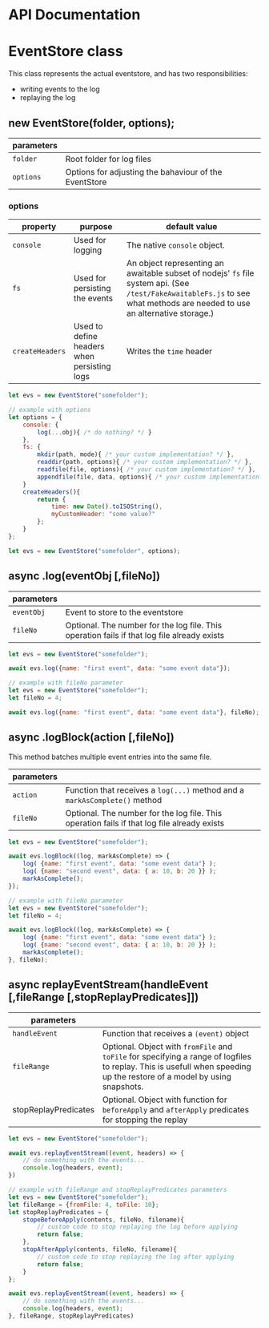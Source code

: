 
# API Documentation

# EventStore class

This class represents the actual eventstore, and has two responsibilities:
- writing events to the log
- replaying the log

## new EventStore(folder, options);
|parameters| |
|-|-|
|`folder`|Root folder for log files|
|`options`|Options for adjusting the bahaviour of the EventStore|

### options
|property|purpose|default value|
|-|-|-|
|`console`|Used for logging|The native `console` object.|
|`fs`|Used for persisting the events|An object representing an awaitable subset of nodejs' `fs` file system api. (See `/test/FakeAwaitableFs.js` to see what methods are needed to use an alternative storage.)|
|`createHeaders`|Used to define headers when persisting logs|Writes the `time` header|

``` javascript
let evs = new EventStore("somefolder");
```

``` javascript
// example with options
let options = {
	console: {
		log(...obj){ /* do nothing? */ }
	},
	fs: {
		mkdir(path, mode){ /* your custom implementation? */ },
		readdir(path, options){ /* your custom implementation? */ },
		readfile(file, options){ /* your custom implementation? */ },
		appendfile(file, data, options){ /* your custom implementation? */}
	}
	createHeaders(){
		return {
			time: new Date().toISOString(),
			myCustomHeader: "some value?"
		};
	}
};

let evs = new EventStore("somefolder", options);
```

## async .log(eventObj [,fileNo])

|parameters| |
|-|-|
|`eventObj`|Event to store to the eventstore|
|`fileNo`|Optional. The number for the log file. This operation fails if that log file already exists|

``` javascript
let evs = new EventStore("somefolder");

await evs.log({name: "first event", data: "some event data"});
```

``` javascript
// example with fileNo parameter
let evs = new EventStore("somefolder");
let fileNo = 4;

await evs.log({name: "first event", data: "some event data"}, fileNo);
```

## async .logBlock(action [,fileNo])

This method batches multiple event entries into the same file.

|parameters| |
|-|-|
|`action`|Function that receives a `log(...)` method and a `markAsComplete()` method|
|`fileNo`|Optional. The number for the log file. This operation fails if that log file already exists|

``` javascript
let evs = new EventStore("somefolder");

await evs.logBlock((log, markAsComplete) => {
	log( {name: "first event", data: "some event data"} );
	log( {name: "second event", data: { a: 10, b: 20 }} );
	markAsComplete();
});
```

``` javascript
// example with fileNo parameter
let evs = new EventStore("somefolder");
let fileNo = 4;

await evs.logBlock((log, markAsComplete) => {
	log( {name: "first event", data: "some event data"} );
	log( {name: "second event", data: { a: 10, b: 20 }} );
	markAsComplete();
}, fileNo);
```

## async replayEventStream(handleEvent [,fileRange [,stopReplayPredicates]])

|parameters| |
|-|-|
|`handleEvent`|Function that receives a `(event)` object|
|`fileRange`|Optional. Object with `fromFile` and `toFile` for specifying a range of logfiles to replay. This is usefull when speeding up the restore of a model by using snapshots.|
|stopReplayPredicates|Optional. Object with function for `beforeApply` and `afterApply` predicates for stopping the replay|

``` javascript
let evs = new EventStore("somefolder");

await evs.replayEventStream((event, headers) => {
	// do something with the events...
	console.log(headers, event);
})
```

``` javascript
// example with fileRange and stopReplayPredicates parameters
let evs = new EventStore("somefolder");
let fileRange = {fromFile: 4, toFile: 10};
let stopReplayPredicates = {
	stopeBeforeApply(contents, fileNo, filename){
		// custom code to stop replaying the log before applying
		return false;
	},
	stopAfterApply(contents, fileNo, filename){
		// custom code to stop replaying the log after applying
		return false;
	}
};

await evs.replayEventStream((event, headers) => {
	// do something with the events...
	console.log(headers, event);
}, fileRange, stopReplayPredicates)
```


